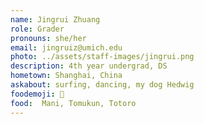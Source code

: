```yaml
---
name: Jingrui Zhuang
role: Grader
pronouns: she/her
email: jingruiz@umich.edu
photo: ../assets/staff-images/jingrui.png
description: 4th year undergrad, DS
hometown: Shanghai, China
askabout: surfing, dancing, my dog Hedwig
foodemoji: 🍜
food:  Mani, Tomukun, Totoro
---
```

